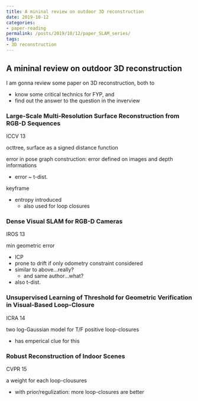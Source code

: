 ```yaml
---
title: A mininal review on outdoor 3D reconstruction
date: 2019-10-12
categories:
- paper-reading
permalink: /posts/2019/10/12/paper_SLAM_series/
tags:
- 3D reconstruction
---
```


## A mininal review on outdoor 3D reconstruction

I am gonna review some paper on 3D reconstruction, both to
- know some critical technics for FYP, and
- find out the answer to the question in the inverview

### Large-Scale Multi-Resolution Surface Reconstruction from RGB-D Sequences

ICCV 13

octtree, surface as a signed distance function

error in pose graph construction: error defined on images and depth informations
- error ~ t-dist.

keyframe
- entropy introduced
    - also used for loop closures

### Dense Visual SLAM for RGB-D Cameras

IROS 13

min geometric error
- ICP
- prone to drift if only odometry constraint considered
- similar to above...really?
    - and same author...what?
- also t-dist.

### Unsupervised Learning of Threshold for Geometric Verification in Visual-Based Loop-Closure

ICRA 14

two log-Gaussian model for T/F positive loop-closures
- has emperical clue for this

### Robust Reconstruction of Indoor Scenes

CVPR 15

a weight for each loop-clousures
- with prior/regulization: more loop-closures are better
